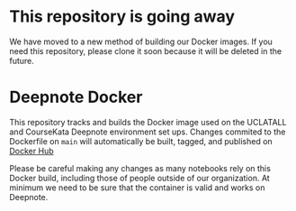 # This repository is going away

We have moved to a new method of building our Docker images. If you need this repository, please clone it soon because it will be deleted in the future.

# Deepnote Docker

This repository tracks and builds the Docker image used on the UCLATALL and CourseKata Deepnote environment set ups. Changes commited to the Dockerfile on `main` will automatically be built, tagged, and published on [Docker Hub](https://hub.docker.com/repository/docker/uclatall/deepnote)

Please be careful making any changes as many notebooks rely on this Docker build, including those of people outside of our organization. At minimum we need to be sure that the container is valid and works on Deepnote.
